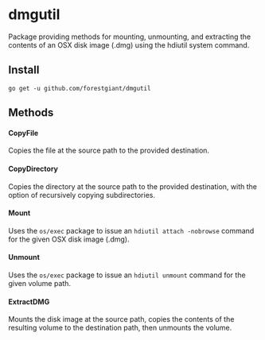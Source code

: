 # dmgutil
Package providing methods for mounting, unmounting, and extracting the contents of an OSX disk image (.dmg) using the hdiutil system command.

## Install
`go get -u github.com/forestgiant/dmgutil`

## Methods

#### CopyFile
Copies the file at the source path to the provided destination.

#### CopyDirectory
Copies the directory at the source path to the provided destination, with the option of recursively copying subdirectories.

#### Mount
Uses the `os/exec` package to issue an `hdiutil attach -nobrowse` command for the given OSX disk image (.dmg).

#### Unmount
Uses the `os/exec` package to issue an `hdiutil unmount` command for the given volume path.

#### ExtractDMG
Mounts the disk image at the source path, copies the contents of the resulting volume to the destination path, then unmounts the volume.
